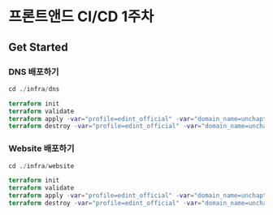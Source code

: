 # 프론트앤드 CI/CD 1주차

## Get Started


### DNS 배포하기

```tf
cd ./infra/dns

terraform init
terraform validate
terraform apply -var="profile=edint_official" -var="domain_name=unchaptered.shop"
terraform destroy -var="profile=edint_official" -var="domain_name=unchaptered.shop"
```

### Website 배포하기

```tf
cd ./infra/website

terraform init
terraform validate
terraform apply -var="profile=edint_official" -var="domain_name=unchaptered.shop"
terraform destroy -var="profile=edint_official" -var="domain_name=unchaptered.shop"
```